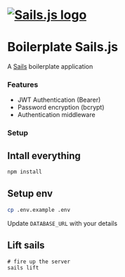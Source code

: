 # [![Sails.js logo](http://balderdashy.github.io/sails/images/logo.png "Sails.js")](http://sailsjs.com)

# Boilerplate Sails.js

A [Sails](https://sailsjs.com) boilerplate application


### Features

+ JWT Authentication (Bearer)
+ Password encryption (bcrypt)
+ Authentication middleware

### Setup

## Intall everything
```sh
npm install
```

## Setup env
```sh
cp .env.example .env
```

Update `DATABASE_URL` with your details

## Lift sails
```
# fire up the server
sails lift
```
